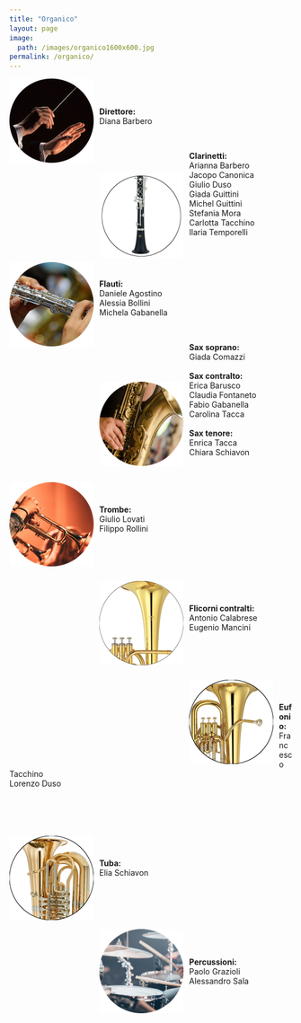 ```yaml
---
title: "Organico"
layout: page
image:
  path: /images/organico1600x600.jpg
permalink: /organico/
---
```

<img src="/images/conductor150x150.png"
     style="float: left; margin-right: 10px;" />

<p style="padding-top: 50px"><b> Direttore:</b> <br> Diana Barbero  </p>

<br>

<img src="/images/clarinetto150x150.png"
     style="float: left; margin-right: 10px; margin-top: 40px;" />

<p style="padding-left: 160px"><b>Clarinetti:</b><br>
Arianna Barbero <br>
Jacopo Canonica <br>
Giulio Duso <br>
Giada Guittini <br>
Michel Guittini <br>
Stefania Mora <br>
Carlotta Tacchino <br>
Ilaria Temporelli <br></p>

<br>

<img src="/images/flauto150x150.png"
     style="float: left; margin-right: 10px;" />

<p style="padding-top: 30px"><b>Flauti:</b><br>
Daniele Agostino <br>
Alessia Bollini <br>
Michela Gabanella <br></p>

<br>

<img src="/images/sax150x150.png"
     style="float: left; margin-right: 10px; margin-top: 70px;" />

<p style="padding-left: 160px"><b>Sax soprano:</b><br>
Giada Comazzi <br>
<br>
<b>Sax contralto:</b> <br>
Erica Barusco <br>
Claudia Fontaneto <br>
Fabio Gabanella <br>
Carolina Tacca <br>
<br>
<b>Sax tenore:</b><br>
Enrica Tacca <br>
Chiara Schiavon<br></p>

<br>

<img src="/images/tromba150x150.png"
     style="float: left; margin-right: 10px;" />

<p style="padding-top: 40px"><b>Trombe:</b><br>
Giulio Lovati <br>
Filippo Rollini <br></p>

<br>

<img src="/images/flicorno150x150.png"
     style="float: left; margin-right: 10px;  margin-top: 40px;" />

<p style="padding-top: 80px"><b>Flicorni contralti:</b><br>
Antonio Calabrese <br>
Eugenio Mancini <br></p>

<br>

<img src="/images/eufonio150x150.png"
     style="float: left; margin-right: 10px;  margin-top: 40px;" />

<p style="padding-top: 80px"><b>Eufonio:</b><br>
Francesco Tacchino <br>
Lorenzo Duso <br></p>

<br>

<img src="/images/tuba150x150.png"
     style="float: left; margin-right: 10px;  margin-top: 40px;" />

<p style="padding-top: 80px"><b>Tuba:</b><br>
Elia Schiavon <br></p>

<br>
<!-- questo spazio è necessario altrimenti sul cellulare l'ultima entrata non si vede bene per qualche motivo strano-->
<br>

<img src="/images/batteria150x150.png"
     style="float: left; margin-right: 10px;  margin-top: 30px;" />

<p style="padding-top: 80px"><b>Percussioni:</b><br>
Paolo Grazioli <br>
Alessandro Sala <br></p>
